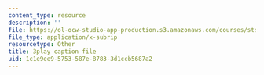 ```yaml
---
content_type: resource
description: ''
file: https://ol-ocw-studio-app-production.s3.amazonaws.com/courses/sts-081-innovation-systems-for-science-technology-energy-manufacturing-and-health-spring-2017/1c1e9ee95753587e87833d1ccb5687a2_AGFamePtVUI.vtt
file_type: application/x-subrip
resourcetype: Other
title: 3play caption file
uid: 1c1e9ee9-5753-587e-8783-3d1ccb5687a2
---
```

